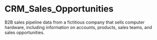 # CRM_Sales_Opportunities
B2B sales pipeline data from a fictitious company that sells computer hardware, including information on accounts, products, sales teams, and sales opportunities.
